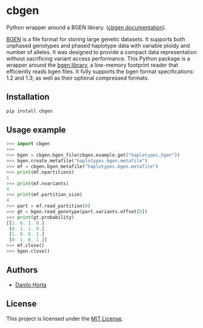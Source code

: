 # cbgen

Python wrapper around a BGEN library.
([cbgen documentation](https://cbgen.readthedocs.io)).

[BGEN](https://www.well.ox.ac.uk/~gav/bgen_format/) is a file format for
storing large genetic datasets. It supports both unphased genotypes and phased
haplotype data with variable ploidy and number of alleles. It was designed to
provide a compact data representation without sacrificing variant access
performance. This Python package is a wrapper around the [bgen
library](https://github.com/limix/bgen), a low-memory footprint reader that
efficiently reads bgen files. It fully supports the bgen format specifications:
1.2 and 1.3; as well as their optional compressed formats.

## Installation

```bash
pip install cbgen
```

## Usage example

```python
>>> import cbgen
>>>
>>> bgen = cbgen.bgen_file(cbgen.example.get("haplotypes.bgen"))
>>> bgen.create_metafile("haplotypes.bgen.metafile")
>>> mf = cbgen.bgen_metafile("haplotypes.bgen.metafile")
>>> print(mf.npartitions)
1
>>> print(mf.nvariants)
4
>>> print(mf.partition_size)
4
>>> part = mf.read_partition(0)
>>> gt = bgen.read_genotype(part.variants.offset[0])
>>> print(gt.probability)
[[1. 0. 1. 0.]
 [0. 1. 1. 0.]
 [1. 0. 0. 1.]
 [0. 1. 0. 1.]]
>>> mf.close()
>>> bgen.close()
```

## Authors

* [Danilo Horta](https://github.com/horta)

## License

This project is licensed under the [MIT License](https://raw.githubusercontent.com/limix/cbgen/master/LICENSE).
